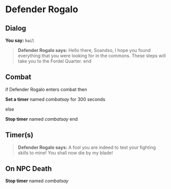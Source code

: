 # Defender Rogalo
## Dialog

**You say:** `hail`



>**Defender Rogalo says:** Hello there, Soandso, I hope you found everything that you were looking for in the commons. These steps will take you to the Fordel Quarter.
end

## Combat

if Defender Rogalo enters combat  then


**Set a timer** named *combatsay* for 300 seconds

else


**Stop timer** named *combatsay*
end

## Timer(s)

>**Defender Rogalo says:** A fool you are indeed to test your fighting skills to mine!  You shall now die by my blade!
## On NPC Death

**Stop timer** named *combatsay*